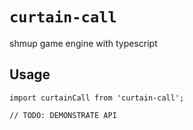 # `curtain-call`

shmup game engine with typescript

## Usage

```
import curtainCall from 'curtain-call';

// TODO: DEMONSTRATE API
```
